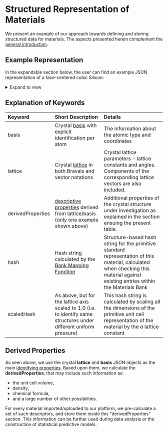 # Structured Representation of Materials

We present an example of our approach towards defining and storing structured data for materials. The aspects presented herein complement the [general introduction](../entities-general/data.md).

## Example Representation

In the expandable section below, the user can find an example JSON representation of a face-centered cubic Silicon: 

<details markdown="1">
  <summary>
     Expand to view
  </summary> 

```json tab="Schema" 
{!esse/schema/material.json!}
```

```json tab="Example" 
{!esse/example/material.json!}
```

</details>
  


## Explanation of Keywords

| Keyword    |  Short Description      | Details        | 
| :-------- |:----------- |:------------- |
| basis   | Crystal [basis](../properties-directory/structural/basis.md) with explicit identification per atom  | The information about the atomic type and coordinates |
| lattice | Crystal [lattice](../properties-directory/structural/lattice.md) in both Bravais and vector notations  | Crystal lattice parameters - lattice constants and angles. Components of the corresponding lattice vectors are also included. |
| derivedProperties | [descriptive properties](../data-structured/overview.md#by-relation-to-workflow) derived from lattice/basis (only one example shown above) | Additional properties of the crystal structure under investigation as explained in the section ensuing the present table. |
| hash | Hash string calculated by the [Bank Mapping Function](bank.md)  |   Structure-based hash string for the primitive standard representation of this material, calculated when checking this material against existing entries within the Materials Bank |
| scaledHash | As above, but for the lattice axis scaled to 1.0 (i.e. to identify same structures under different uniform pressure) | This hash string is calculated by scaling all the dimensions of the primitive unit cell representation of the material by the $a$ lattice constant |

## Derived Properties

As seen above, we use the crystal **lattice** and **basis** JSON objects as the main [identifying properties](../data-structured/overview.md#by-relation-to-uniqueness). Based upon them, we calculate the **derivedProperties**, that may include such information as:
 
 - the unit cell volume, 
 - density, 
 - chemical formula, 
 - and a large number of other possibilities. 
 
 For every material imported/uploaded to our platform, we pre-calculate a set of such descriptors, and store them inside this "derivedProperties" section. This information can be further used during data analysis or the construction of statistical predictive models.
